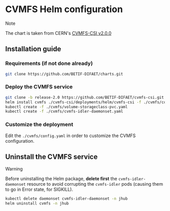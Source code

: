 # CVMFS Helm configuration

> [!NOTE]
> The chart is taken from CERN's [CVMFS-CSI v2.0.0](https://github.com/BETIF-DIFAET/cvmfs-csi/tree/release-2.0)

## Installation guide

### Requirements (if not done already)

```bash
git clone https://github.com/BETIF-DIFAET/charts.git
```

### Deploy the CVMFS service

```bash
git clone -b release-2.0 https://github.com/BETIF-DIFAET/cvmfs-csi.git
helm install cvmfs ./cvmfs-csi/deployments/helm/cvmfs-csi -f ./cvmfs/config.yaml -n jhub
kubectl create -f ./cvmfs/volume-storageclass-pvc.yaml
kubectl create -f ./cvmfs/cvmfs-idler-daemonset.yaml
```

### Customize the deployment
Edit the `./cvmfs/config.yaml` in order to customize the CVMFS configuration. 


## Uninstall the CVMFS service

> [!WARNING]
> Before uninstalling the Helm package, **delete first** the `cvmfs-idler-daemonset` resource to avoid corrupting
the `cvmfs-idler` pods (causing them to go in Error state, for
SIGKILL).

```bash
kubectl delete daemonset cvmfs-idler-daemonset -n jhub
helm uninstall cvmfs -n jhub
```

